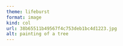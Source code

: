 ```yaml
---
theme: lifeburst
format: image
kind: col
url: 38b65511b49567f4c753deb1bc4d1223.jpg
alt: painting of a tree
---
```

